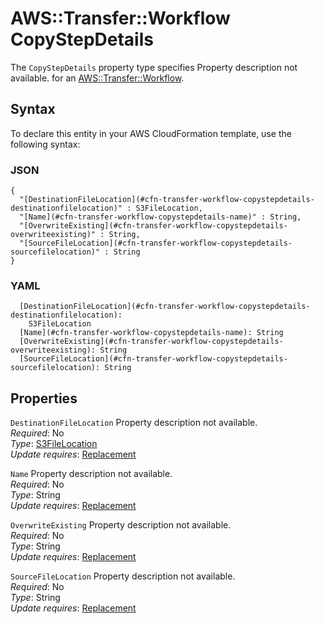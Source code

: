 # AWS::Transfer::Workflow CopyStepDetails<a name="aws-properties-transfer-workflow-copystepdetails"></a>

<a name="aws-properties-transfer-workflow-copystepdetails-description"></a>The `CopyStepDetails` property type specifies Property description not available\. for an [AWS::Transfer::Workflow](aws-resource-transfer-workflow.md)\.

## Syntax<a name="aws-properties-transfer-workflow-copystepdetails-syntax"></a>

To declare this entity in your AWS CloudFormation template, use the following syntax:

### JSON<a name="aws-properties-transfer-workflow-copystepdetails-syntax.json"></a>

```
{
  "[DestinationFileLocation](#cfn-transfer-workflow-copystepdetails-destinationfilelocation)" : S3FileLocation,
  "[Name](#cfn-transfer-workflow-copystepdetails-name)" : String,
  "[OverwriteExisting](#cfn-transfer-workflow-copystepdetails-overwriteexisting)" : String,
  "[SourceFileLocation](#cfn-transfer-workflow-copystepdetails-sourcefilelocation)" : String
}
```

### YAML<a name="aws-properties-transfer-workflow-copystepdetails-syntax.yaml"></a>

```
  [DestinationFileLocation](#cfn-transfer-workflow-copystepdetails-destinationfilelocation):
    S3FileLocation
  [Name](#cfn-transfer-workflow-copystepdetails-name): String
  [OverwriteExisting](#cfn-transfer-workflow-copystepdetails-overwriteexisting): String
  [SourceFileLocation](#cfn-transfer-workflow-copystepdetails-sourcefilelocation): String
```

## Properties<a name="aws-properties-transfer-workflow-copystepdetails-properties"></a>

`DestinationFileLocation` <a name="cfn-transfer-workflow-copystepdetails-destinationfilelocation"></a>
Property description not available\.  
_Required_: No  
_Type_: [S3FileLocation](aws-properties-transfer-workflow-s3filelocation.md)  
_Update requires_: [Replacement](https://docs.aws.amazon.com/AWSCloudFormation/latest/UserGuide/using-cfn-updating-stacks-update-behaviors.html#update-replacement)

`Name` <a name="cfn-transfer-workflow-copystepdetails-name"></a>
Property description not available\.  
_Required_: No  
_Type_: String  
_Update requires_: [Replacement](https://docs.aws.amazon.com/AWSCloudFormation/latest/UserGuide/using-cfn-updating-stacks-update-behaviors.html#update-replacement)

`OverwriteExisting` <a name="cfn-transfer-workflow-copystepdetails-overwriteexisting"></a>
Property description not available\.  
_Required_: No  
_Type_: String  
_Update requires_: [Replacement](https://docs.aws.amazon.com/AWSCloudFormation/latest/UserGuide/using-cfn-updating-stacks-update-behaviors.html#update-replacement)

`SourceFileLocation` <a name="cfn-transfer-workflow-copystepdetails-sourcefilelocation"></a>
Property description not available\.  
_Required_: No  
_Type_: String  
_Update requires_: [Replacement](https://docs.aws.amazon.com/AWSCloudFormation/latest/UserGuide/using-cfn-updating-stacks-update-behaviors.html#update-replacement)
